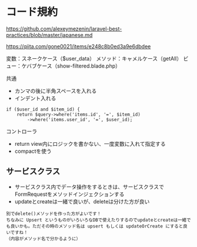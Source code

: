 # コード規約
https://github.com/alexeymezenin/laravel-best-practices/blob/master/japanese.md

https://qiita.com/gone0021/items/e248c8b0ed3a9e6dbdee

変数：スネークケース（$user_data）
メソッド：キャメルケース（getAll）
ビュー：ケバブケース（show-filtered.blade.php）

共通
- カンマの後に半角スペースを入れる
- インデント入れる
```
if ($user_id and $item_id) {
    return $query->where('items.id', '=', $item_id)
        ->where('items.user_id', '=', $user_id);
```


コントローラ
- return view内にロジックを書かない、一度変数に入れて指定する
- compactを使う


サービスクラス
- 
- サービスクラス内でデータ操作をするときは、サービスクラスでFormRequestをメソッドインジェクションする
- updateとcreateは一緒で良いが、deleteは分けた方が良い
```
別でdelete()メソッドを作った方がよいです！
ちなみに Upsert というものがいろいろなDBで使えたりするのでupdateとcreateは一緒でも良いかも。ただその時のメソッド名は upsert もしくは updateOrCreate にすると良いですね！
（内容がメソッド名で分かるように）
```
